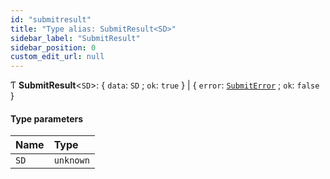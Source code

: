 ```yaml
---
id: "submitresult"
title: "Type alias: SubmitResult<SD>"
sidebar_label: "SubmitResult"
sidebar_position: 0
custom_edit_url: null
---
```


Ƭ **SubmitResult**<`SD`\>: { `data`: `SD` ; `ok`: ``true``  } \| { `error`: [`SubmitError`](../classes/submiterror.md) ; `ok`: ``false``  }

#### Type parameters

| Name | Type |
| :------ | :------ |
| `SD` | `unknown` |
